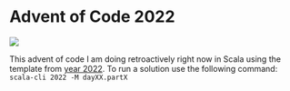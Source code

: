 # Advent of Code 2022

![](https://img.shields.io/badge/stars%20⭐-4-yellow)

This advent of code I am doing retroactively right now in Scala using the template from [year 2022](https://github.com/scalacenter/scala-advent-of-code/tree/main/2022).
To run a solution use the following command: `scala-cli 2022 -M dayXX.partX`
